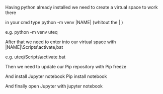 Having python already installed we need to create a virtual space to work there

in your cmd type
python -m venv |NAME|                  (whitout the | )

e.g.
python -m venv uteq

After that we need to enter into our virtual space with
|NAME|\Scripts\activate,bat

e.g.
uteq\Scripts\activate.bat

Then we need to update our Pip repository with
Pip freeze

And install Jupyter notebook
Pip install notebook


And finally open Jupyter with
jupyter notebook
